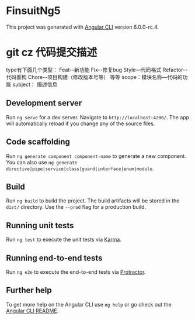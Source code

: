 # FinsuitNg5

This project was generated with [Angular CLI](https://github.com/angular/angular-cli) version 6.0.0-rc.4.

# git cz 代码提交描述
type有下面几个类型： 
    Feat--新功能
    Fix--修复bug
    Style—代码格式 
    Refactor--代码重构
    Chore--项目构建（修改版本号等）
    等等
scope：模块名称—代码的功能
subject： 描述信息

## Development server

Run `ng serve` for a dev server. Navigate to `http://localhost:4200/`. The app will automatically reload if you change any of the source files.

## Code scaffolding

Run `ng generate component component-name` to generate a new component. You can also use `ng generate directive|pipe|service|class|guard|interface|enum|module`.

## Build

Run `ng build` to build the project. The build artifacts will be stored in the `dist/` directory. Use the `--prod` flag for a production build.

## Running unit tests

Run `ng test` to execute the unit tests via [Karma](https://karma-runner.github.io).

## Running end-to-end tests

Run `ng e2e` to execute the end-to-end tests via [Protractor](http://www.protractortest.org/).

## Further help

To get more help on the Angular CLI use `ng help` or go check out the [Angular CLI README](https://github.com/angular/angular-cli/blob/master/README.md).
